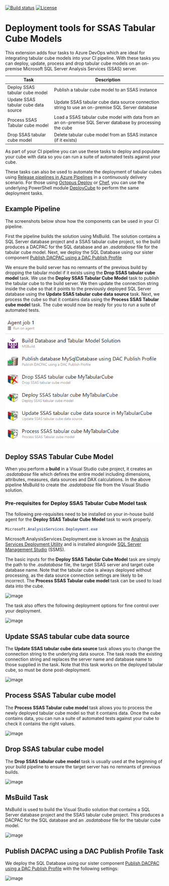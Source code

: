 [![Build status](https://qatar-re.visualstudio.com/QatarRe.BI/_apis/build/status/Build%20%26%20Deploy%20Database%20and%20Cube)](https://qatar-re.visualstudio.com/QatarRe.BI/_build/latest?definitionId=57)
[![License](https://img.shields.io/github/license/mashape/apistatus.svg)](https://github.com/DrJohnT/AzureDevOpsExtensionsForSqlServer/blob/master/LICENSE)

# Deployment tools for SSAS Tabular Cube Models

This extension adds four tasks to Azure DevOps which are ideal for integrating tabular cube models into your CI pipeline.
With these tasks you can deploy, update, process and drop tabular cube models on an on-premise Microsoft SQL Server Analysis Services (SSAS) server.

| Task     | Description                                                             |
|---------------|--------------------------------------------------------------------------|
| Deploy SSAS tabular cube model | Publish a tabular cube model to an SSAS instance |
| Update SSAS tabular cube data source | Update SSAS tabular cube data source connection string to use an on-premise SQL Server database |
| Process SSAS Tabular cube model | Load a SSAS tabular cube model with data from an an on-premise SQL Server database by processing the cube |
| Drop SSAS tabular cube model | Delete tabular cube model from an SSAS instance (if it exists) |

As part of your CI pipeline you can use these tasks to deploy and populate your cube with data so you can run a suite of automated tests against your cube.

These tasks can also be used to automate the deployment of tabular cubes using [Release pipelines in Azure Pipelines](https://docs.microsoft.com/en-us/azure/devops/pipelines/release/what-is-release-management?view=azure-devops) in a continuously delivery scenario.  For those using [Octopus Deploy](https://octopus.com/) or [Chef](https://www.chef.io/), you can use the underlying PowerShell module [DeployCube](https://github.com/DrJohnT/DeployCube) to perform the same deployment tasks.

## Example Pipeline

The screenshots below show how the components can be used in your CI pipeline.

First the pipeline builds the solution using MsBuild.  The solution contains a SQL Server database project and a SSAS tabular cube project, so the build produces a DACPAC for the SQL database and an _.asdatabase_ file for the tabular cube model.  Next, we deploy the SQL Database using our sister component [Publish DACPAC using a DAC Publish Profile](https://marketplace.visualstudio.com/items?itemName=DrJohnExtensions.PublishDacPac)

We ensure the build server has no remnants of the previous build by dropping the tabular model if it exists using the **Drop SSAS tabular cube model** task.  We use the **Deploy SSAS Tabular Cube Model** task to publish the tabular cube to the build server.
We then update the connection string inside the cube so that it points to the previously deployed SQL Server database using the **Update SSAS tabular cube data source** task.
Next, we process the cube so that it contains data using the **Process SSAS Tabular cube model** task.  The cube would now be ready for you to run a suite of automated tests.

![image](images/ExamplePipeline-BuildDeployDatabaseAndCube.png "Example Pipeline Tabular Cube Inputs")

## Deploy SSAS Tabular Cube Model

When you perform a **build** in a Visual Studio cube project, it creates an _.asdatabase_ file which defines the entire model including dimensions, attributes, measures, data sources and DAX calculations.  In the above pipeline MsBuild to create the _.asdatabase_ file from the Visual Studio solution.

### Pre-requisites for Deploy SSAS Tabular Cube Model task

The following pre-requisites need to be installed on your in-house build agent for the **Deploy SSAS Tabular Cube Model** task to work properly.

~~~~~~~~~~~~~~~~~~~~~~~~~~~~~~~~~~~~~~~~~~~~~~~~~~~~~~~~~~~~~~~~~~~~~ powershell
Microsoft.AnalysisServices.Deployment.exe
~~~~~~~~~~~~~~~~~~~~~~~~~~~~~~~~~~~~~~~~~~~~~~~~~~~~~~~~~~~~~~~~~~~~~~~~~~~~~~~~

Microsoft.AnalysisServices.Deployment.exe is known as the [Analysis Services Deployment Utility](https://docs.microsoft.com/en-us/sql/analysis-services/multidimensional-models/deploy-model-solutions-with-the-deployment-utility?view=sql-server-2017) and is installed alongside [SQL Server Management Studio](https://docs.microsoft.com/en-us/sql/ssms/download-sql-server-management-studio-ssms?view=sql-server-2017) (SSMS).

The basic inputs for the **Deploy SSAS Tabular Cube Model** task are simply the path to the _.asdatabase_ file, the target SSAS server and target cube database name.  Note that the tabular cube is always deployed without processing, as the data source connection settings are likely to be incorrect.  The **Process SSAS Tabular cube model** task can be used to load data into the cube.

![image](images/Inputs-DeployTabularCubeInputs.png "Deploy SSAS Tabular Cube Model Inputs")

The task also offers the following deployment options for fine control over your deployment.

![image](images/Inputs-DeployTabularCubeDeploymentOptions.png "Deploy SSAS Tabular Cube Model Deployment Options")

## Update SSAS tabular cube data source

The **Update SSAS tabular cube data source** task allows you to change the connection string to the underlying data source. The task reads the existing connection string and replaces the server name and database name to those supplied in the task.  Note that this task works on the deployed tabular cube, so must be done post-deployment.

![image](images/Inputs-UpdateSsasTabularCubeDataSource.png "Update SSAS Tabular Cube data source inputs")

## Process SSAS Tabular cube model

The **Process SSAS Tabular cube model** task allows you to process the newly deployed tabular cube model so that it contains data.  Once the cube contains data, you can run a suite of automated tests against your cube to check it contains the right values.

![image](images/Inputs-ProcessSsasTabularCube.png "Process SSAS Tabular Cube Inputs")

## Drop SSAS tabular cube model

The **Drop SSAS tabular cube model** task is usually used at the beginning of your build pipeline to ensure the target server has no remnants of previous builds.

![image](images/Inputs-DropCubeTask.png "Drop SSAS Tabular Cube Inputs")

## MsBuild Task

MsBuild is used to build the Visual Studio solution that contains a SQL Server database project and the SSAS tabular cube project.  This produces a DACPAC for the SQL database and an _.asdatabase_ file for the tabular cube model.

![image](images/Inputs-MsBuildTask.png "MsBuild task inputs")

## Publish DACPAC using a DAC Publish Profile Task

We deploy the SQL Database using our sister component [Publish DACPAC using a DAC Publish Profile](https://marketplace.visualstudio.com/items?itemName=DrJohnExtensions.PublishDacPac) with the following settings:

![image](images/Inputs-PublishDacPacTask.png "Publish DACPAC task inputs")

